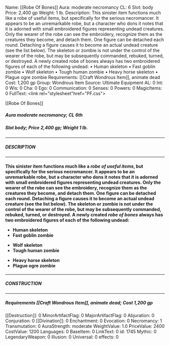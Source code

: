 Name: [[Robe Of Bones]]
Aura: moderate necromancy
CL: 6
Slot: body
Price: 2,400 gp
Weight: 1 lb.
Description: This sinister item functions much like a robe of useful items, but specifically for the serious necromancer. It appears to be an unremarkable robe, but a character who dons it notes that it is adorned with small embroidered figures representing undead creatures. Only the wearer of the robe can see the embroidery, recognize them as the creatures they become, and detach them. One figure can be detached each round. Detaching a figure causes it to become an actual undead creature (see the list below). The skeleton or zombie is not under the control of the wearer of the robe, but may be subsequently commanded, rebuked, turned, or destroyed. A newly created robe of bones always has two embroidered figures of each of the following undead: • Human skeleton • Fast goblin zombie • Wolf skeleton • Tough human zombie • Heavy horse skeleton • Plague ogre zombie
Requirements: [[Craft Wondrous Item]], animate dead
Cost: 1,200 gp
Group: Wondrous Item
Source: Ultimate Equipment
AL: 0
Int: 0
Wis: 0
Cha: 0
Ego: 0
Communication: 0
Senses: 0
Powers: 0
MagicItems: 0
FullText: <link rel="stylesheet"href="PF.css"><div class="heading"><p class="alignleft">[[Robe Of Bones]]</p><div style="clear: both;"></div></div><div><h5><b>Aura </b>moderate necromancy; <b>CL </b>6th</h5><h5><b>Slot </b>body; <b>Price </b>2,400 gp; <b>Weight </b>1 lb.</h5></div><hr/><div><h5><b>DESCRIPTION</b></h5></div><hr/><div><h4><p>This sinister item functions much like a <i>robe of useful items</i>, but specifically for the serious necromancer. It appears to be an unremarkable robe, but a character who dons it notes that it is adorned with small embroidered figures representing undead creatures. Only the wearer of the robe can see the embroidery, recognize them as the creatures they become, and detach them. One figure can be detached each round. Detaching a figure causes it to become an actual undead creature (see the list below). The skeleton or zombie is not under the control of the wearer of the robe, but may be subsequently commanded, rebuked, turned, or destroyed. A newly created <i>robe of bones</i> always has two embroidered figures of each of the following undead: </p><p><ul><li> Human skeleton <li> Fast goblin zombie </p><p><li> Wolf skeleton <li> Tough human zombie </p><p><li> Heavy horse skeleton <li> Plague ogre zombie</ul></p></h4></div><hr/><div><h5><b>CONSTRUCTION</b></h5></div><hr/><div><h5><b>Requirements </b>[[Craft Wondrous Item]], <i>animate dead</i>; <b>Cost </b>1,200 gp</h5></div>
[[Destruction]]: 0
MinorArtifactFlag: 0
MajorArtifactFlag: 0
Abjuration: 0
Conjuration: 0
[[Divination]]: 0
Enchantment: 0
Evocation: 0
Necromancy: 1
Transmutation: 0
AuraStrength: moderate
WeightValue: 1.0
PriceValue: 2400
CostValue: 1200
Languages: 0
BaseItem: 0
LinkText: 0
id: 1745
Mythic: 0
LegendaryWeapon: 0
Illusion: 0
Universal: 0
effects: 0
